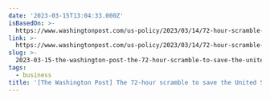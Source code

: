 ```yaml
---
date: '2023-03-15T13:04:33.000Z'
isBasedOn: >-
  https://www.washingtonpost.com/us-policy/2023/03/14/72-hour-scramble-save-united-states-banking-crisis
link: >-
  https://www.washingtonpost.com/us-policy/2023/03/14/72-hour-scramble-save-united-states-banking-crisis
slug: >-
  2023-03-15-the-washington-post-the-72-hour-scramble-to-save-the-united-states-from-a
tags:
  - business
title: '[The Washington Post] The 72-hour scramble to save the United States from a'
---
```


